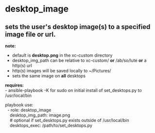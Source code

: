 desktop\_image
==========

sets the user's desktop image(s) to a specified image file or url.
----------

**note:**<br />
- default is **desktop.png** in the xc-custom directory<br />
- desktop\_img\_path can be relative to xc-custom/ **or** /ab/so/lute **or** a http(s) url<br />
- http(s) images will be saved locally to ~/Pictures/<br />
- sets the same image on **all** desktops<br />

**requires:**<br />
\- ansible\-playbook \-K for sudo on initial install of set_desktops.py to /usr/local/bin<br />

playbook use:<br />
&nbsp;&nbsp;\- role: desktop\_image<br />
&nbsp;&nbsp;&nbsp;&nbsp;desktop\_img\_path: image.png<br />
&nbsp;&nbsp;&nbsp;&nbsp;# optional if set\_desktops.py exists outside of /usr/local/bin<br />
&nbsp;&nbsp;&nbsp;&nbsp;desktops\_exec: /path/to/set_desktops.py<br />
